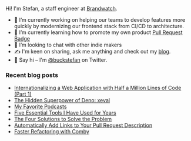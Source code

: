 Hi! I'm Stefan, a staff engineer at [Brandwatch](https://brandwatch.com/).

- 🚀 I’m currently working on helping our teams to develop features more quickly by modernizing our frontend stack from CI/CD to architecture.
- 🌱 I’m currently learning how to promote my own product [Pull Request Badge](https://pullrequestbadge.com/) 
- 💬 I’m looking to chat with other indie makers
- ✍ I'm keen on sharing, ask me anything and check out my [blog](https://stefanbuck.com/blog).
- 👋 Say hi – I'm [@buckstefan](https://twitter.com/buckstefan) on Twitter.


### Recent blog posts

- [Internationalizing a Web Application with Half a Million Lines of Code (Part 1)](https://stefanbuck.com/blog/internationalizing-application-with-half-a-million-lines-of-code-part-1)
- [The Hidden Superpower of Deno: xeval](https://stefanbuck.com/blog/hidden-superpower-deno-xeval)
- [My Favorite Podcasts](https://stefanbuck.com/blog/my-favorite-podcasts)
- [Five Essential Tools I Have Used for Years](https://stefanbuck.com/blog/five-essential-tools-i-have-used-for-years)
- [The Four Solutions to Solve the Problem](https://stefanbuck.com/blog/the-four-solutions-to-solve-the-problem)
- [Automatically Add Links to Your Pull Request Description](https://stefanbuck.com/blog/automatically-add-links-to-your-pull-request-description)
- [Faster Refactoring with Comby](https://stefanbuck.com/blog/faster-refactoring-with-comby)
